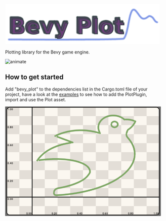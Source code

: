 
![logo](bevy_plot_logo.png)

Plotting library for the Bevy game engine.

![animate](stiched.gif)

## How to get started

Add "bevy_plot" to the dependencies list in the Cargo.toml file of your project, have a look at the [examples](https://github.com/eliotbo/bevy_plot/tree/main/examples) to see how to add the PlotPlugin, import and use the Plot asset.

![bevy](bevy0.png)
